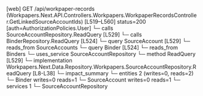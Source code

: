 [web] GET /api/workpaper-records  (Workpapers.Next.API.Controllers.Workpapers.WorkpaperRecordsController.GetLinkedSourceAccountIds)  [L519–L560] status=200 [auth=AuthorizationPolicies.User]
  └─ calls SourceAccountRepository.ReadQuery [L529]
  └─ calls BinderRepository.ReadQuery [L524]
  └─ query SourceAccount [L529]
    └─ reads_from SourceAccounts
  └─ query Binder [L524]
    └─ reads_from Binders
  └─ uses_service SourceAccountRepository
    └─ method ReadQuery [L529]
      └─ implementation Workpapers.Next.Data.Repository.Workpapers.SourceAccountRepository.ReadQuery [L8-L38]
  └─ impact_summary
    └─ entities 2 (writes=0, reads=2)
      └─ Binder writes=0 reads=1
      └─ SourceAccount writes=0 reads=1
    └─ services 1
      └─ SourceAccountRepository

